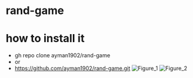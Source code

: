 # rand-game
# how to install it
- gh repo clone ayman1902/rand-game
- or
- https://github.com/ayman1902/rand-game.git
![Figure_1](https://user-images.githubusercontent.com/49163010/101910907-eb746c00-3bbf-11eb-9d07-1e6b202f8360.png)
![Figure_2](https://user-images.githubusercontent.com/49163010/101910927-f0392000-3bbf-11eb-8476-0769bcc78ab7.png)

